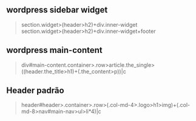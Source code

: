## wordpress sidebar widget

> section.widget>(header>h2)+div.inner-widget    
> section.widget>(header>h2)+div.inner-widget+footer

## wordpress main-content

> div#main-content.container>.row>article.the_single>((header.the_title>h1)+(.the_content>p))|c   

## Header padrão

> header#header>.container>.row>(.col-md-4>.logo>h1>img)+(.col-md-8>nav#main-nav>ul>li*4)|c
